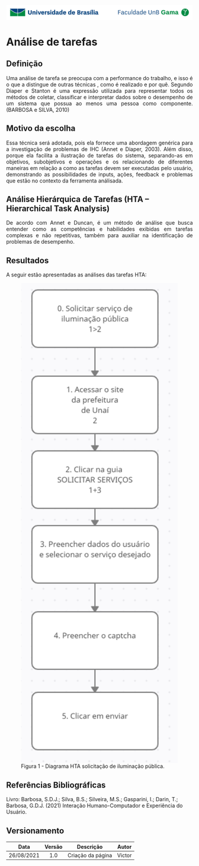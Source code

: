 ![UnB](../img/unb.jpg)

# Análise de tarefas

## Definição
<p align = "justify">Uma análise de tarefa se preocupa com a performance do
trabalho, e isso é o que a distingue de outras técnicas , como é realizado e por quê. Segundo
Diaper e Stanton é uma expressão utilizada para representar todos os métodos de coletar, classificar e
interpretar dados sobre o desempenho de um sistema que possua ao menos uma pessoa como
componente.(BARBOSA e SILVA, 2010) 
</p>

## Motivo da escolha

<p align = "justify">Essa técnica será adotada, pois ela fornece uma abordagem genérica para a investigação de problemas de IHC (Annet e Diaper, 2003). Além disso, porque ela facilita a ilustração de tarefas do sistema, separando-as em objetivos, subobjetivos e operações e os relacionando de diferentes maneiras em relação a como as tarefas devem ser executadas pelo usuário, demonstrando as possibilidades de inputs, ações, feedback e problemas que estão no contexto da ferramenta análisada.</p>

## Análise Hierárquica de Tarefas (HTA – Hierarchical Task Analysis)

<p align = "justify">De acordo com Annet e Duncan, é um método de análise que busca entender como as
competências e habilidades exibidas em tarefas complexas e não repetitivas, também para
auxiliar na identificação de problemas de desempenho. </p>


## Resultados
<p align = "justify">A seguir estão apresentadas as análises das tarefas HTA:</p>
<figure>
<img align=center width="700" src="../../img/hta_hugo.png">
<br>
<figcaption>Figura 1 - Diagrama HTA solicitação de iluminação pública.</a></figcaption>
</figure>
        


## Referências Bibliográficas

Livro: Barbosa, S.D.J.; Silva, B.S.; Silveira, M.S.; Gasparini, I.; Darin, T.; Barbosa, G.D.J.
(2021) Interação Humano-Computador e Experiência do Usuário.

## Versionamento

| Data |Versão|         Descrição          |       Autor      |
|:----:|:----:|:--------------------------:|:----------------:|
| 26/08/2021 |  1.0 | Criação da página     | Victor |